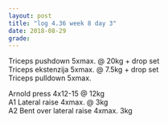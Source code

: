 ```yaml
---
layout: post
title: "log 4.36 week 8 day 3"
date: 2018-08-29
grade:
---
```



Triceps pushdown 5xmax. @ 20kg + drop set  
Triceps ekstenzija 5xmax. @ 7.5kg + drop set  
Triceps pulldown 5xmax.  

Arnold press 4x12-15 @ 12kg      
A1 Lateral raise 4xmax. @ 3kg        
A2 Bent over lateral raise 4xmax. 3kg  
